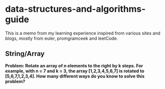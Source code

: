 # data-structures-and-algorithms-guide

This is a memo from my learning experience inspired from various sites and blogs, mostly from euler, promgramceek and leetCode.  


String/Array
---

__Problem: Rotate an array of n elements to the right by k steps. For example, with n = 7 and k = 3, the array [1,2,3,4,5,6,7] is rotated to [5,6,7,1,2,3,4]. How many different ways do you know to solve this problem?__
